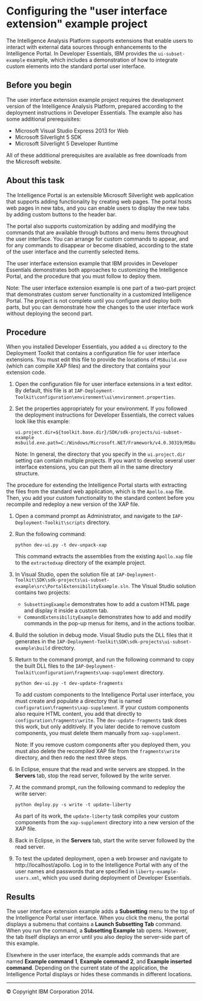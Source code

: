 Configuring the "user interface extension" example project
==========================================================

The Intelligence Analysis Platform supports extensions that enable users to interact with external data sources through enhancements to the Intelligence Portal. In Developer Essentials, IBM provides the `ui-subset-example` example, which includes a demonstration of how to integrate custom elements into the standard portal user interface.

Before you begin
----------------

The user interface extension example project requires the development version of the Intelligence Analysis Platform, prepared according to the deployment instructions in Developer Essentials. The example also has some additional prerequisites:

-   Microsoft Visual Studio Express 2013 for Web
-   Microsoft Silverlight 5 SDK
-   Microsoft Silverlight 5 Developer Runtime

All of these additional prerequisites are available as free downloads from the Microsoft website.

About this task
---------------

The Intelligence Portal is an extensible Microsoft Silverlight web application that supports adding functionality by creating web pages. The portal hosts web pages in new tabs, and you can enable users to display the new tabs by adding custom buttons to the header bar.

The portal also supports customization by adding and modifying the commands that are available through buttons and menu items throughout the user interface. You can arrange for custom commands to appear, and for any commands to disappear or become disabled, according to the state of the user interface and the currently selected items.

The user interface extension example that IBM provides in Developer Essentials demonstrates both approaches to customizing the Intelligence Portal, and the procedure that you must follow to deploy them.

Note: The user interface extension example is one part of a two-part project that demonstrates custom server functionality in a customized Intelligence Portal. The project is not complete until you configure and deploy both parts, but you can demonstrate how the changes to the user interface work without deploying the second part.

Procedure
---------

When you installed Developer Essentials, you added a `ui` directory to the Deployment Toolkit that contains a configuration file for user interface extensions. You must edit this file to provide the locations of `MSBuild.exe` (which can compile XAP files) and the directory that contains your extension code.

1.  Open the configuration file for user interface extensions in a text editor. By default, this file is at `IAP-Deployment-Toolkit\configuration\environment\ui\environment.properties`.
2.  Set the properties appropriately for your environment. If you followed the deployment instructions for Developer Essentials, the correct values look like this example:

    ``` {.pre .codeblock}
    ui.project.dir=${toolkit.base.dir}/SDK/sdk-projects/ui-subset-example
    msbuild.exe.path=C:/Windows/Microsoft.NET/Framework/v4.0.30319/MSBuild.exe
    ```

    Note: In general, the directory that you specify in the `ui.project.dir` setting can contain multiple projects. If you want to develop several user interface extensions, you can put them all in the same directory structure.

The procedure for extending the Intelligence Portal starts with extracting the files from the standard web application, which is the `Apollo.xap` file. Then, you add your custom functionality to the standard content before you recompile and redeploy a new version of the XAP file.

1.  Open a command prompt as Administrator, and navigate to the `IAP-Deployment-Toolkit\scripts` directory.
2.  Run the following command:

    ``` {.pre .codeblock}
    python dev-ui.py -t dev-unpack-xap
    ```

    This command extracts the assemblies from the existing `Apollo.xap` file to the `extractedxap` directory of the example project.

3.  In Visual Studio, open the solution file at `IAP-Deployment-Toolkit\SDK\sdk-projects\ui-subset-example\src\PortalExtensibilityExample.sln`. The Visual Studio solution contains two projects:
    -   `SubsettingExample` demonstrates how to add a custom HTML page and display it inside a custom tab.
    -   `CommandExtensibilityExample` demonstrates how to add and modify commands in the pop-up menus for items, and in the actions toolbar.

4.  Build the solution in debug mode. Visual Studio puts the DLL files that it generates in the `IAP-Deployment-Toolkit\SDK\sdk-projects\ui-subset-example\build` directory.
5.  Return to the command prompt, and run the following command to copy the built DLL files to the `IAP-Deployment-Toolkit\configuration\fragments\xap-supplement` directory.

    ``` {.pre .codeblock}
    python dev-ui.py -t dev-update-fragments
    ```

    To add custom components to the Intelligence Portal user interface, you must create and populate a directory that is named `configuration\fragments\xap-supplement`. If your custom components also require HTML content, you add that directly to `configuration\fragments\write`. The `dev-update-fragments` task does this work, but only additively. If you later decide to remove custom components, you must delete them manually from `xap-supplement`.

    Note: If you remove custom components after you deployed them, you must also delete the recompiled XAP file from the `fragments\write` directory, and then redo the next three steps.

6.  In Eclipse, ensure that the read and write servers are stopped. In the **Servers** tab, stop the read server, followed by the write server.
7.  At the command prompt, run the following command to redeploy the write server:

    ``` {.pre .codeblock}
    python deploy.py -s write -t update-liberty
    ```

    As part of its work, the `update-liberty` task compiles your custom components from the `xap-supplement` directory into a new version of the XAP file.

8.  Back in Eclipse, in the **Servers** tab, start the write server followed by the read server.
9.  To test the updated deployment, open a web browser and navigate to http://localhost/apollo. Log in to the Intelligence Portal with any of the user names and passwords that are specified in `liberty-example-users.xml`, which you used during deployment of Developer Essentials.

Results
-------

The user interface extension example adds a **Subsetting** menu to the top of the Intelligence Portal user interface. When you click the menu, the portal displays a submenu that contains a **Launch Subsetting Tab** command. When you run the command, a **Subsetting Example** tab opens. However, the tab itself displays an error until you also deploy the server-side part of this example.

Elsewhere in the user interface, the example adds commands that are named **Example command 1**, **Example command 2**, and **Example inserted command**. Depending on the current state of the application, the Intelligence Portal displays or hides these commands in different locations.

* * * * *

© Copyright IBM Corporation 2014.


